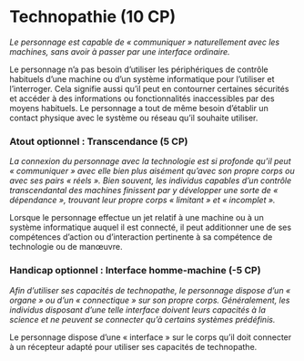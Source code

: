 # Technopathie (10 CP)
*Le personnage est capable de « communiquer » naturellement avec les machines, sans avoir à passer par une interface ordinaire.*

Le personnage n’a pas besoin d’utiliser les périphériques de contrôle habituels d’une machine ou d’un système informatique pour l’utiliser et l’interroger. Cela signifie aussi qu’il peut en contourner certaines sécurités et accéder à des informations ou fonctionnalités inaccessibles par des moyens habituels. Le personnage a tout de même besoin d’établir un contact physique avec le système ou réseau qu’il souhaite utiliser.

### Atout optionnel : Transcendance (5 CP)
*La connexion du personnage avec la technologie est si profonde qu’il peut « communiquer » avec elle bien plus aisément qu’avec son propre corps ou avec ses pairs « réels ». Bien souvent, les individus capables d’un contrôle transcendantal des machines finissent par y développer une sorte de « dépendance », trouvant leur propre corps « limitant » et « incomplet ».*

Lorsque le personnage effectue un jet relatif à une machine ou à un système informatique auquel il est connecté, il peut additionner une de ses compétences d’action ou d’interaction pertinente à sa compétence de technologie ou de manœuvre.

### Handicap optionnel : Interface homme-machine (-5 CP)
*Afin d’utiliser ses capacités de technopathe, le personnage dispose d’un « organe » ou d’un « connectique » sur son propre corps. Généralement, les individus disposant d’une telle interface doivent leurs capacités à la science et ne peuvent se connecter qu’à certains systèmes prédéfinis.*

Le personnage dispose d’une « interface » sur le corps qu’il doit connecter à un récepteur adapté pour utiliser ses capacités de technopathe. 
